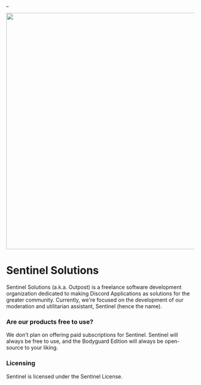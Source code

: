 _ 
<div>
  <p align="center">
      <img src="https://i.imgur.com/4uUtXuF.png" width="630"/>
  </p>
</div>

# Sentinel Solutions

Sentinel Solutions (a.k.a. Outpost) is a freelance software development organization dedicated to making Discord Applications as solutions for the greater community. Currently, we're focused on the development of our moderation and utilitarian assistant, Sentinel (hence the name).

### Are our products free to use?

We don't plan on offering paid subscriptions for Sentinel. Sentinel will always be free to use, and the Bodyguard Edition will always be open-source to your liking.

### Licensing

Sentinel is licensed under the Sentinel License.
